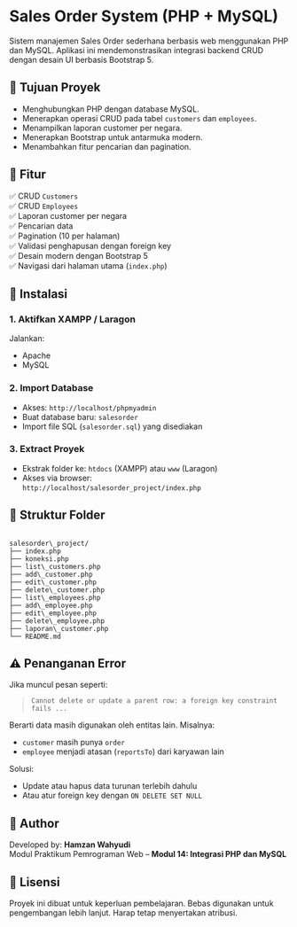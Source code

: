 # Sales Order System (PHP + MySQL)

Sistem manajemen Sales Order sederhana berbasis web menggunakan PHP dan MySQL. Aplikasi ini mendemonstrasikan integrasi backend CRUD dengan desain UI berbasis Bootstrap 5.


## 🎯 Tujuan Proyek

- Menghubungkan PHP dengan database MySQL.
- Menerapkan operasi CRUD pada tabel `customers` dan `employees`.
- Menampilkan laporan customer per negara.
- Menerapkan Bootstrap untuk antarmuka modern.
- Menambahkan fitur pencarian dan pagination.


## 🧩 Fitur

✅ CRUD `Customers`  
✅ CRUD `Employees`  
✅ Laporan customer per negara  
✅ Pencarian data  
✅ Pagination (10 per halaman)  
✅ Validasi penghapusan dengan foreign key  
✅ Desain modern dengan Bootstrap 5  
✅ Navigasi dari halaman utama (`index.php`)


## 🚀 Instalasi

### 1. Aktifkan XAMPP / Laragon
Jalankan:
- Apache
- MySQL

### 2. Import Database
- Akses: `http://localhost/phpmyadmin`
- Buat database baru: `salesorder`
- Import file SQL (`salesorder.sql`) yang disediakan

### 3. Extract Proyek
- Ekstrak folder ke: `htdocs` (XAMPP) atau `www` (Laragon)
- Akses via browser:  
  `http://localhost/salesorder_project/index.php`


## 📂 Struktur Folder

```

salesorder\_project/
├── index.php
├── koneksi.php
├── list\_customers.php
├── add\_customer.php
├── edit\_customer.php
├── delete\_customer.php
├── list\_employees.php
├── add\_employee.php
├── edit\_employee.php
├── delete\_employee.php
├── laporan\_customer.php
└── README.md

```

## ⚠️ Penanganan Error

Jika muncul pesan seperti:

> `Cannot delete or update a parent row: a foreign key constraint fails ...`

Berarti data masih digunakan oleh entitas lain. Misalnya:
- `customer` masih punya `order`
- `employee` menjadi atasan (`reportsTo`) dari karyawan lain

Solusi:
- Update atau hapus data turunan terlebih dahulu
- Atau atur foreign key dengan `ON DELETE SET NULL`


## 👤 Author

Developed by: **Hamzan Wahyudi**  
Modul Praktikum Pemrograman Web – **Modul 14: Integrasi PHP dan MySQL**

## 📜 Lisensi

Proyek ini dibuat untuk keperluan pembelajaran. Bebas digunakan untuk pengembangan lebih lanjut. Harap tetap menyertakan atribusi.
